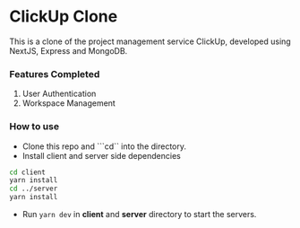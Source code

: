 # ClickUp Clone

This is a clone of the project management service ClickUp, developed using NextJS, Express and MongoDB.

### Features Completed

1. User Authentication
2. Workspace Management

### How to use

- Clone this repo and ```cd`` into the directory.
- Install client and server side dependencies
```bash
cd client
yarn install
cd ../server
yarn install
```
- Run ```yarn dev``` in **client** and **server** directory to start the servers.
